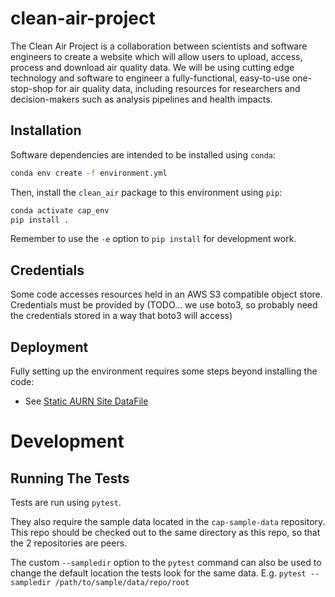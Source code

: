 # clean-air-project

The Clean Air Project is a collaboration between scientists and software engineers to create a website which will allow users to upload, access, process and download air quality data.
We will be using cutting edge technology and software to engineer a fully-functional, easy-to-use one-stop-shop for air quality data, including resources for researchers and decision-makers such as analysis pipelines and health impacts.

## Installation

Software dependencies are intended to be installed using `conda`:
```bash
conda env create -f environment.yml
```

Then, install the `clean_air` package to this environment using `pip`:
```bash
conda activate cap_env
pip install .
```

Remember to use the `-e` option to `pip install` for development work.

## Credentials
Some code accesses resources held in an AWS S3 compatible object store.
Credentials must be provided by 
(TODO... we use boto3, so probably need the credentials stored in a way that boto3 will access)

## Deployment
Fully setting up the environment requires some steps beyond installing the code:
* See [Static AURN Site DataFile](src/clean_air/data/static_aurn_site_data.md)


# Development
## Running The Tests
Tests are run using `pytest`.  

They also require the sample data located in the `cap-sample-data` repository. 
This repo should be checked out to the same directory as this repo, so that the 2 repositories are peers.

The custom `--sampledir` option to the `pytest` command can also be used to change the default location the tests look
for the same data. E.g. `pytest --sampledir /path/to/sample/data/repo/root`